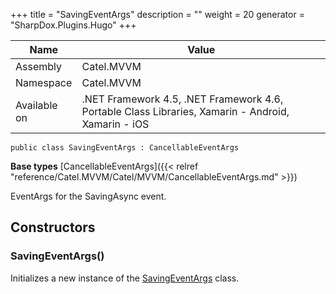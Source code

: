 

+++
title = "SavingEventArgs" 
description = ""
weight = 20
generator = "SharpDox.Plugins.Hugo"
+++

Name|Value
---|---
Assembly|Catel.MVVM
Namespace|Catel.MVVM
Available on|.NET Framework 4.5, .NET Framework 4.6, Portable Class Libraries, Xamarin - Android, Xamarin - iOS

```
public class SavingEventArgs : CancellableEventArgs
```

**Base types**
[CancellableEventArgs]({{&lt; relref "reference/Catel.MVVM/Catel/MVVM/CancellableEventArgs.md" &gt;}})

EventArgs for the SavingAsync event.

## Constructors

### SavingEventArgs()

Initializes a new instance of the [SavingEventArgs](#) class.

